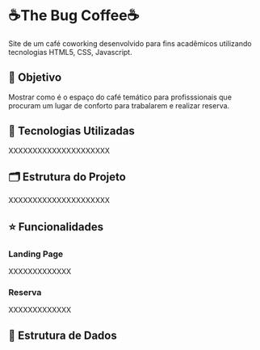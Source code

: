 # ☕The Bug Coffee☕
Site de um café coworking desenvolvido para fins acadêmicos utilizando tecnologias HTML5, CSS, Javascript.
## 🎯 Objetivo
Mostrar como é o espaço do café temático para profisssionais que procuram um lugar de conforto para trabalarem e realizar reserva.
## 🧰 Tecnologias Utilizadas
XXXXXXXXXXXXXXXXXXXXX
## 🗂️ Estrutura do Projeto
XXXXXXXXXXXXXXXXXXXXX
## ⭐ Funcionalidades
### Landing Page
XXXXXXXXXXXXX
### Reserva 
XXXXXXXXXXXXX
## 🎲 Estrutura de Dados
